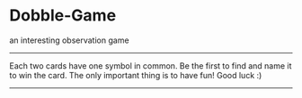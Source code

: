 # Dobble-Game
an interesting observation game

---------------------------------
Each two cards have one symbol in common. Be the first to find and name it to win the card. The only important thing is to have fun! Good luck :)

---------------------------------
